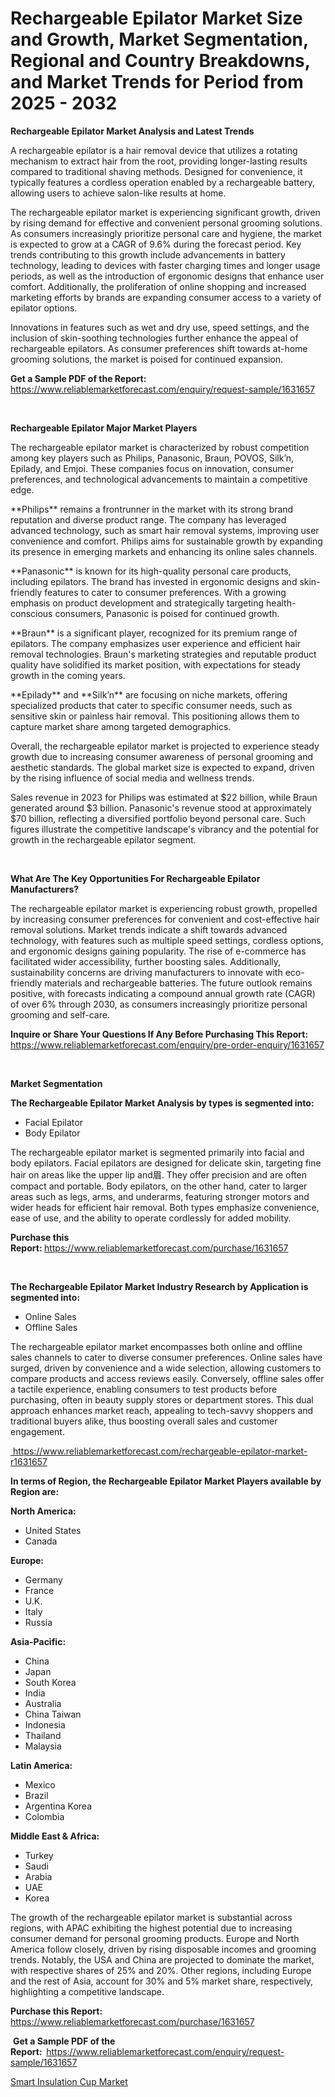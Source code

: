 <p><h1>Rechargeable Epilator Market Size and Growth, Market Segmentation, Regional and Country Breakdowns, and Market Trends for Period from 2025 -  2032</h1></p><p><strong>Rechargeable Epilator Market Analysis and Latest Trends</strong></p>
<p><p>A rechargeable epilator is a hair removal device that utilizes a rotating mechanism to extract hair from the root, providing longer-lasting results compared to traditional shaving methods. Designed for convenience, it typically features a cordless operation enabled by a rechargeable battery, allowing users to achieve salon-like results at home.</p><p>The rechargeable epilator market is experiencing significant growth, driven by rising demand for effective and convenient personal grooming solutions. As consumers increasingly prioritize personal care and hygiene, the market is expected to grow at a CAGR of 9.6% during the forecast period. Key trends contributing to this growth include advancements in battery technology, leading to devices with faster charging times and longer usage periods, as well as the introduction of ergonomic designs that enhance user comfort. Additionally, the proliferation of online shopping and increased marketing efforts by brands are expanding consumer access to a variety of epilator options. </p><p>Innovations in features such as wet and dry use, speed settings, and the inclusion of skin-soothing technologies further enhance the appeal of rechargeable epilators. As consumer preferences shift towards at-home grooming solutions, the market is poised for continued expansion.</p></p>
<p><strong>Get a Sample PDF of the Report:&nbsp;</strong> <a href="https://www.reliablemarketforecast.com/enquiry/request-sample/1631657?utm_campaign=2397&utm_medium=2&utm_source=Github&utm_content=ia&utm_term=05042025&utm_id=rechargeable-epilator">https://www.reliablemarketforecast.com/enquiry/request-sample/1631657</a></p>
<p>&nbsp;</p>
<p><strong>Rechargeable Epilator Major Market Players</strong></p>
<p><p>The rechargeable epilator market is characterized by robust competition among key players such as Philips, Panasonic, Braun, POVOS, Silk’n, Epilady, and Emjoi. These companies focus on innovation, consumer preferences, and technological advancements to maintain a competitive edge.</p><p>**Philips** remains a frontrunner in the market with its strong brand reputation and diverse product range. The company has leveraged advanced technology, such as smart hair removal systems, improving user convenience and comfort. Philips aims for sustainable growth by expanding its presence in emerging markets and enhancing its online sales channels.</p><p>**Panasonic** is known for its high-quality personal care products, including epilators. The brand has invested in ergonomic designs and skin-friendly features to cater to consumer preferences. With a growing emphasis on product development and strategically targeting health-conscious consumers, Panasonic is poised for continued growth.</p><p>**Braun** is a significant player, recognized for its premium range of epilators. The company emphasizes user experience and efficient hair removal technologies. Braun's marketing strategies and reputable product quality have solidified its market position, with expectations for steady growth in the coming years.</p><p>**Epilady** and **Silk’n** are focusing on niche markets, offering specialized products that cater to specific consumer needs, such as sensitive skin or painless hair removal. This positioning allows them to capture market share among targeted demographics.</p><p>Overall, the rechargeable epilator market is projected to experience steady growth due to increasing consumer awareness of personal grooming and aesthetic standards. The global market size is expected to expand, driven by the rising influence of social media and wellness trends.</p><p>Sales revenue in 2023 for Philips was estimated at $22 billion, while Braun generated around $3 billion. Panasonic's revenue stood at approximately $70 billion, reflecting a diversified portfolio beyond personal care. Such figures illustrate the competitive landscape's vibrancy and the potential for growth in the rechargeable epilator segment.</p></p>
<p>&nbsp;</p>
<p><strong>What Are The Key Opportunities For Rechargeable Epilator Manufacturers?</strong></p>
<p><p>The rechargeable epilator market is experiencing robust growth, propelled by increasing consumer preferences for convenient and cost-effective hair removal solutions. Market trends indicate a shift towards advanced technology, with features such as multiple speed settings, cordless options, and ergonomic designs gaining popularity. The rise of e-commerce has facilitated wider accessibility, further boosting sales. Additionally, sustainability concerns are driving manufacturers to innovate with eco-friendly materials and rechargeable batteries. The future outlook remains positive, with forecasts indicating a compound annual growth rate (CAGR) of over 6% through 2030, as consumers increasingly prioritize personal grooming and self-care.</p></p>
<p><strong>Inquire or Share Your Questions If Any Before Purchasing This Report:</strong> <a href="https://www.reliablemarketforecast.com/enquiry/pre-order-enquiry/1631657?utm_campaign=2397&utm_medium=2&utm_source=Github&utm_content=ia&utm_term=05042025&utm_id=rechargeable-epilator">https://www.reliablemarketforecast.com/enquiry/pre-order-enquiry/1631657</a></p>
<p>&nbsp;</p>
<p><strong>Market Segmentation</strong></p>
<p><strong>The Rechargeable Epilator Market Analysis by types is segmented into:</strong></p>
<p><ul><li>Facial Epilator</li><li>Body Epilator</li></ul></p>
<p><p>The rechargeable epilator market is segmented primarily into facial and body epilators. Facial epilators are designed for delicate skin, targeting fine hair on areas like the upper lip and眉. They offer precision and are often compact and portable. Body epilators, on the other hand, cater to larger areas such as legs, arms, and underarms, featuring stronger motors and wider heads for efficient hair removal. Both types emphasize convenience, ease of use, and the ability to operate cordlessly for added mobility.</p></p>
<p><strong>Purchase this Report:&nbsp;</strong><a href="https://www.reliablemarketforecast.com/purchase/1631657?utm_campaign=2397&utm_medium=2&utm_source=Github&utm_content=ia&utm_term=05042025&utm_id=rechargeable-epilator">https://www.reliablemarketforecast.com/purchase/1631657</a></p>
<p>&nbsp;</p>
<p><strong>The Rechargeable Epilator Market Industry Research by Application is segmented into:</strong></p>
<p><ul><li>Online Sales</li><li>Offline Sales</li></ul></p>
<p><p>The rechargeable epilator market encompasses both online and offline sales channels to cater to diverse consumer preferences. Online sales have surged, driven by convenience and a wide selection, allowing customers to compare products and access reviews easily. Conversely, offline sales offer a tactile experience, enabling consumers to test products before purchasing, often in beauty supply stores or department stores. This dual approach enhances market reach, appealing to tech-savvy shoppers and traditional buyers alike, thus boosting overall sales and customer engagement.</p></p>
<p><a href="https://www.reliablemarketforecast.com/rechargeable-epilator-market-r1631657?utm_campaign=2397&utm_medium=2&utm_source=Github&utm_content=ia&utm_term=05042025&utm_id=rechargeable-epilator">&nbsp;https://www.reliablemarketforecast.com/rechargeable-epilator-market-r1631657</a></p>
<p><strong>In terms of Region, the Rechargeable Epilator Market Players available by Region are:</strong></p>
<p>
    <p> <strong> North America: </strong>
        <ul>
            <li>United States</li>
            <li>Canada</li>
        </ul>
        </p> 
    <p> <strong> Europe: </strong>
        <ul>
            <li>Germany</li>
            <li>France</li>
            <li>U.K.</li>
            <li>Italy</li>
            <li>Russia</li>
        </ul>
        </p> 
    <p> <strong> Asia-Pacific: </strong>
        <ul>
            <li>China</li>
            <li>Japan</li>
            <li>South Korea</li>
            <li>India</li>
            <li>Australia</li>
            <li>China Taiwan</li>
            <li>Indonesia</li>
            <li>Thailand</li>
            <li>Malaysia</li>
        </ul>
        </p> 
    <p> <strong> Latin America: </strong>
        <ul>
            <li>Mexico</li>
            <li>Brazil</li>
            <li>Argentina Korea</li>
            <li>Colombia</li>
        </ul>
        </p> 
    <p> <strong> Middle East & Africa: </strong>
        <ul>
            <li>Turkey</li>
            <li>Saudi</li>
            <li>Arabia</li>
            <li>UAE</li>
            <li>Korea</li>
        </ul>
    </p>
    </p>
<p><p>The growth of the rechargeable epilator market is substantial across regions, with APAC exhibiting the highest potential due to increasing consumer demand for personal grooming products. Europe and North America follow closely, driven by rising disposable incomes and grooming trends. Notably, the USA and China are projected to dominate the market, with respective shares of 25% and 20%. Other regions, including Europe and the rest of Asia, account for 30% and 5% market share, respectively, highlighting a competitive landscape.</p></p>
<p><strong>Purchase this Report: </strong><a href="https://www.reliablemarketforecast.com/purchase/1631657?utm_campaign=2397&utm_medium=2&utm_source=Github&utm_content=ia&utm_term=05042025&utm_id=rechargeable-epilator">https://www.reliablemarketforecast.com/purchase/1631657</a></p>
<p>&nbsp;<strong>Get a Sample PDF of the Report:&nbsp;&nbsp;</strong><a href="https://www.reliablemarketforecast.com/enquiry/request-sample/1631657?utm_campaign=2397&utm_medium=2&utm_source=Github&utm_content=ia&utm_term=05042025&utm_id=rechargeable-epilator">https://www.reliablemarketforecast.com/enquiry/request-sample/1631657</a></p>
<p><strong></strong></p>
<p><p><a href="https://github.com/FahadAhmed223/Market-Research-Report-List-2/blob/main/smart-insulation-cup-market.md?utm_campaign=2397&utm_medium=2&utm_source=Github&utm_content=ia&utm_term=05042025&utm_id=rechargeable-epilator">Smart Insulation Cup Market</a></p></p>